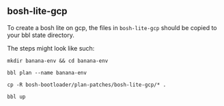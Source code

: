 ## <a name='bosh-lite-gcp'></a>bosh-lite-gcp

To create a bosh lite on gcp, the files in `bosh-lite-gcp`
should be copied to your bbl state directory.

The steps might look like such:

```
mkdir banana-env && cd banana-env

bbl plan --name banana-env

cp -R bosh-bootloader/plan-patches/bosh-lite-gcp/* .

bbl up
```
